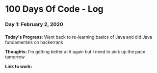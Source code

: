 # 100 Days Of Code - Log

### Day 1: February 2, 2020
##### 

**Today's Progress**: Went back to re-learning basics of Java and did Java fundamentals on hackerrank

**Thoughts:** I'm getting better at it again but I need to pick up the pace tomorrow

**Link to work:** 


